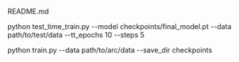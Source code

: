 README.md

python test_time_train.py --model checkpoints/final_model.pt --data path/to/test/data --tt_epochs 10 --steps 5

python train.py --data path/to/arc/data --save_dir checkpoints

